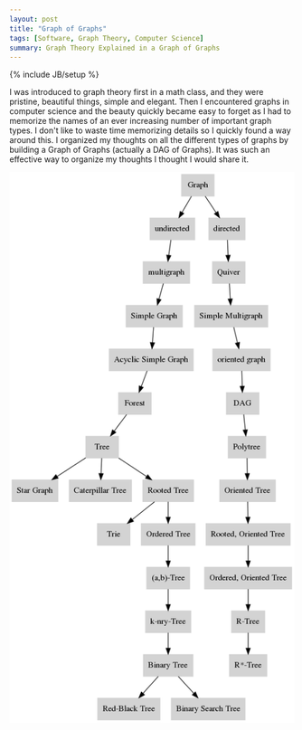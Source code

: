 ```yaml
---
layout: post
title: "Graph of Graphs"
tags: [Software, Graph Theory, Computer Science]
summary: Graph Theory Explained in a Graph of Graphs
---
```

{% include JB/setup %}

I was introduced to graph theory first in a math class, and they were pristine, beautiful things, simple and elegant. Then I encountered graphs in computer science and the beauty quickly became easy to forget as I had to memorize the names of an ever increasing number of important graph types. I don't like to waste time memorizing details so I quickly found a way around this. I organized my thoughts on all the different types of graphs by building a Graph of Graphs (actually a DAG of Graphs). It was such an effective way to organize my thoughts I thought I would share it.

![DAG of Graphs](/assets/images/dag_of_graphs.png)
